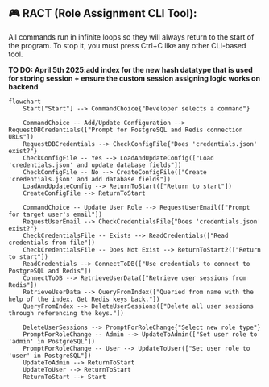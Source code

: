## 🎮 RACT (Role Assignment CLI Tool):

All commands run in infinite loops so they will always return to the start of the program. To stop it, you must press Ctrl+C like any other CLI-based tool.

**TO DO: April 5th 2025:add index for the new hash datatype that is used for storing session + ensure the custom session assigning logic works on backend**

```mermaid
flowchart 
    Start["Start"] --> CommandChoice{"Developer selects a command"}
    
    CommandChoice -- Add/Update Configuration --> RequestDBCredentials(["Prompt for PostgreSQL and Redis connection URLs"])
    RequestDBCredentials --> CheckConfigFile{"Does 'credentials.json' exist?"}
    CheckConfigFile -- Yes --> LoadAndUpdateConfig(["Load 'credentials.json' and update database fields"])
    CheckConfigFile -- No --> CreateConfigFile(["Create 'credentials.json' and add database fields"])
    LoadAndUpdateConfig --> ReturnToStart(["Return to start"])
    CreateConfigFile --> ReturnToStart

    CommandChoice -- Update User Role --> RequestUserEmail(["Prompt for target user's email"])
    RequestUserEmail --> CheckCredentialsFile{"Does 'credentials.json' exist?"}
    CheckCredentialsFile -- Exists --> ReadCredentials(["Read credentials from file"])
    CheckCredentialsFile -- Does Not Exist --> ReturnToStart2(["Return to start"])
    ReadCredentials --> ConnectToDB(["Use credentials to connect to PostgreSQL and Redis"])
    ConnectToDB --> RetrieveUserData(["Retrieve user sessions from Redis"])
    RetrieveUserData --> QueryFromIndex(["Queried from name with the help of the index. Get Redis keys back."])
    QueryFromIndex --> DeleteUserSessions(["Delete all user sessions through referencing the keys."])

    DeleteUserSessions --> PromptForRoleChange{"Select new role type"}
    PromptForRoleChange -- Admin --> UpdateToAdmin(["Set user role to 'admin' in PostgreSQL"])
    PromptForRoleChange -- User --> UpdateToUser(["Set user role to 'user' in PostgreSQL"])
    UpdateToAdmin --> ReturnToStart
    UpdateToUser --> ReturnToStart
    ReturnToStart --> Start
```
